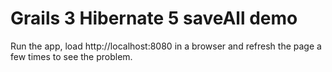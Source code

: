 # Grails 3 Hibernate 5 saveAll demo

Run the app, load http://localhost:8080 in a browser and refresh the page a few times to see the problem.
